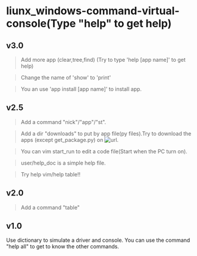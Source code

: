 # liunx_windows-command-virtual-console(Type "help" to get help)

## v3.0

> Add more app (clear,tree,find) (Try to type 'help \[app name\]' to get help)

> Change the name of 'show' to 'print'

> You an use 'app install \[app name\]' to install app.


## v2.5

> Add a command "nick"/"app"/"st".

> Add a dir "downloads" to put by app file(py files).Try to download the apps (except get_package.py) on ![url](https://github.com/wzm-2007/liunx_windows-command-virtual-console/tree/main/downloads).

> You can vim start_run to edit a code file(Start when the PC turn on).

> user/help_doc is a simple help file.

>Try help vim/help table!!

## v2.0

> Add a command "table"

## v1.0

Use dictionary to simulate a driver and console.
You can use the command "help all" to get to know the other commands.
